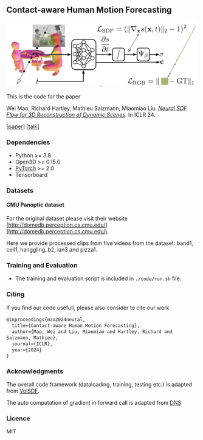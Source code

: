 ## Contact-aware Human Motion Forecasting
![Loading Overview](media/overview.png "overview")

This is the code for the paper

Wei Mao, Richard Hartley, Mathieu Salzmann, Miaomiao Liu. 
[_Neural SDF Flow for 3D Reconstruction of Dynamic Scenes_](https://github.com/wei-mao-2019/SDFFlow). In ICLR 24.

[[paper](https://arxiv.org/abs/2210.03954)] [[talk](https://neurips.cc/virtual/2022/poster/54945)]

### Dependencies
* Python >= 3.8
* Open3D >= 0.15.0
* [PyTorch](https://pytorch.org) >= 2.0
* Tensorboard

### Datasets
#### CMU Panoptic dataset
For the original dataset please visit their website [http://domedb.perception.cs.cmu.edu/](http://domedb.perception.cs.cmu.edu/).

Here we provide processed clips from five videos from the dataset: band1, cell1, hanggling_b2, ian3 and pizza1.

### Training and Evaluation
* The training and evaluation script is included in ``./code/run.sh`` file.

### Citing

If you find our code usefull, please also consider to cite our work

```
@inproceedings{mao2024neural,
  title={Contact-aware Human Motion Forecasting},
  author={Mao, Wei and Liu, Miaomiao and Hartley, Richard and Salzmann, Mathieu},
  journal={ICLR},
  year={2024}
}

```

### Acknowledgments

The overall code framework (dataloading, training, testing etc.) is adapted from [VolSDF](https://github.com/lioryariv/volsdf). 

The auto computation of gradient in forward call is adapted from [DNS](https://github.com/za-cheng/DNS/blob/main/Model.py)

### Licence
MIT
